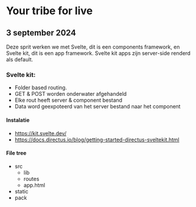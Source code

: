 # Your tribe for live
## 3 september 2024
Deze sprit werken we met Svelte, dit is een components framework, en Svelte kit, dit is een app framework. Svelte kit apps zijn server-side renderd als default. 

### Svelte kit: 
- Folder based routing. 
- GET & POST worden onderwater afgehandeld
- Elke rout heeft server & component bestand
- Data word geexpoteerd van het server bestand naar het component

#### Instalatie
- https://kit.svelte.dev/
- https://docs.directus.io/blog/getting-started-directus-sveltekit.html

#### File tree
- src
  - lib
  - routes
  - app.html
- static
- pack
